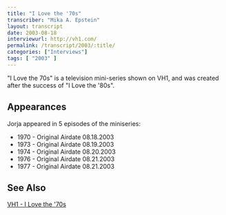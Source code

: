 ```yaml
---
title: "I Love the '70s"
transcriber: "Mika A. Epstein"
layout: transcript
date: 2003-08-18
interviewurl: http://vh1.com/
permalink: /transcript/2003/:title/
categories: ["Interviews"]
tags: [ "2003" ]
---
```


"I Love the 70s" is a television mini-series shown on VH1, and was created after the success of "I Love the '80s".

## Appearances

Jorja appeared in 5 episodes of the miniseries:

* 1970 - Original Airdate 08.18.2003
* 1973 - Original Airdate 08.19.2003
* 1974 - Original Airdate 08.20.2003
* 1976 - Original Airdate 08.21.2003
* 1977 - Original Airdate 08.21.2003

## See Also

[VH1 - I Love the '70s](http://www.vh1.com/shows/dyn/i\_love\_the_70s/series.jhtml)
